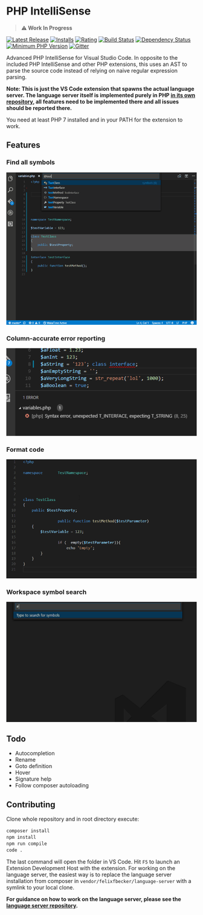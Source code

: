 # PHP IntelliSense

> **⚠ Work In Progress**

[![Latest Release](https://vsmarketplacebadge.apphb.com/version-short/felixfbecker.php-intellisense.svg)](https://marketplace.visualstudio.com/items?itemName=felixfbecker.php-intellisense) [![Installs](https://vsmarketplacebadge.apphb.com/installs/felixfbecker.php-intellisense.svg)](https://marketplace.visualstudio.com/items?itemName=felixfbecker.php-intellisense) [![Rating](https://vsmarketplacebadge.apphb.com/rating-short/felixfbecker.php-intellisense.svg)](https://marketplace.visualstudio.com/items?itemName=felixfbecker.php-intellisense) [![Build Status](https://travis-ci.org/felixfbecker/vscode-php-intellisense.svg?branch=master)](https://travis-ci.org/felixfbecker/vscode-php-intellisense) [![Dependency Status](https://gemnasium.com/felixfbecker/vscode-php-intellisense.svg)](https://gemnasium.com/felixfbecker/vscode-php-intellisense) [![Minimum PHP Version](https://img.shields.io/badge/php-%3E%3D%207.0-8892BF.svg)](https://php.net/) [![Gitter](https://badges.gitter.im/felixfbecker/vscode-php-intellisense.svg)](https://gitter.im/felixfbecker/vscode-php-intellisense?utm_source=badge&utm_medium=badge&utm_campaign=pr-badge)

Advanced PHP IntelliSense for Visual Studio Code.
In opposite to the included PHP IntelliSense and other PHP extensions, this uses an AST to parse the source code
instead of relying on naive regular expression parsing.


**Note: This is just the VS Code extension that spawns the actual language server. The language server itself is implemented purely in PHP [in its own repository](https://github.com/felixfbecker/php-language-server), all features need to be implemented there and all issues should be reported there.**

You need at least PHP 7 installed and in your PATH for the extension to work. 

## Features

### Find all symbols
![Find all symbols demo](images/documentSymbol.gif)

### Column-accurate error reporting
![Error reporting demo](images/publishDiagnostics.png)

### Format code
![Format code demo](images/formatDocument.gif)

### Workspace symbol search
![Workspace symbol search demo](images/workspaceSymbol.gif)

## Todo
 - Autocompletion
 - Rename
 - Goto definition
 - Hover
 - Signature help
 - Follow composer autoloading


## Contributing

Clone whole repository and in root directory execute:
```bash
composer install 
npm install
npm run compile
code .
```
The last command will open the folder in VS Code. Hit `F5` to launch an Extension Development Host with the extension.
For working on the language server, the easiest way is to replace the language server installation from composer in `vendor/felixfbecker/language-server` with a symlink to your local clone.

**For guidance on how to work on the language server, please see the [language server repository](https://github.com/felixfbecker/php-language-server).**
